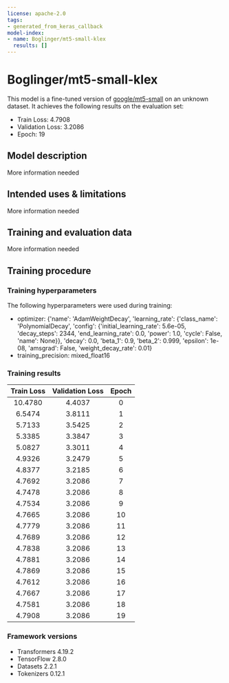 ```yaml
---
license: apache-2.0
tags:
- generated_from_keras_callback
model-index:
- name: Boglinger/mt5-small-klex
  results: []
---
```


<!-- This model card has been generated automatically according to the information Keras had access to. You should
probably proofread and complete it, then remove this comment. -->

# Boglinger/mt5-small-klex

This model is a fine-tuned version of [google/mt5-small](https://huggingface.co/google/mt5-small) on an unknown dataset.
It achieves the following results on the evaluation set:
- Train Loss: 4.7908
- Validation Loss: 3.2086
- Epoch: 19

## Model description

More information needed

## Intended uses & limitations

More information needed

## Training and evaluation data

More information needed

## Training procedure

### Training hyperparameters

The following hyperparameters were used during training:
- optimizer: {'name': 'AdamWeightDecay', 'learning_rate': {'class_name': 'PolynomialDecay', 'config': {'initial_learning_rate': 5.6e-05, 'decay_steps': 2344, 'end_learning_rate': 0.0, 'power': 1.0, 'cycle': False, 'name': None}}, 'decay': 0.0, 'beta_1': 0.9, 'beta_2': 0.999, 'epsilon': 1e-08, 'amsgrad': False, 'weight_decay_rate': 0.01}
- training_precision: mixed_float16

### Training results

| Train Loss | Validation Loss | Epoch |
|:----------:|:---------------:|:-----:|
| 10.4780    | 4.4037          | 0     |
| 6.5474     | 3.8111          | 1     |
| 5.7133     | 3.5425          | 2     |
| 5.3385     | 3.3847          | 3     |
| 5.0827     | 3.3011          | 4     |
| 4.9326     | 3.2479          | 5     |
| 4.8377     | 3.2185          | 6     |
| 4.7692     | 3.2086          | 7     |
| 4.7478     | 3.2086          | 8     |
| 4.7534     | 3.2086          | 9     |
| 4.7665     | 3.2086          | 10    |
| 4.7779     | 3.2086          | 11    |
| 4.7689     | 3.2086          | 12    |
| 4.7838     | 3.2086          | 13    |
| 4.7881     | 3.2086          | 14    |
| 4.7869     | 3.2086          | 15    |
| 4.7612     | 3.2086          | 16    |
| 4.7667     | 3.2086          | 17    |
| 4.7581     | 3.2086          | 18    |
| 4.7908     | 3.2086          | 19    |


### Framework versions

- Transformers 4.19.2
- TensorFlow 2.8.0
- Datasets 2.2.1
- Tokenizers 0.12.1
